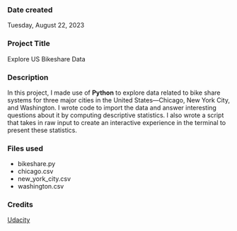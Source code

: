 ### Date created
Tuesday, August 22, 2023

### Project Title
Explore US Bikeshare Data

### Description
In this project, I made use of **Python** to explore data related to bike share systems for three major cities in the United States—Chicago, New York City, and Washington. I wrote code to import the data and answer interesting questions about it by computing descriptive statistics. I also wrote a script that takes in raw input to create an interactive experience in the terminal to present these statistics.

### Files used
- bikeshare.py
- chicago.csv
- new_york_city.csv
- washington.csv

### Credits
[Udacity](https://www.udacity.com/)
